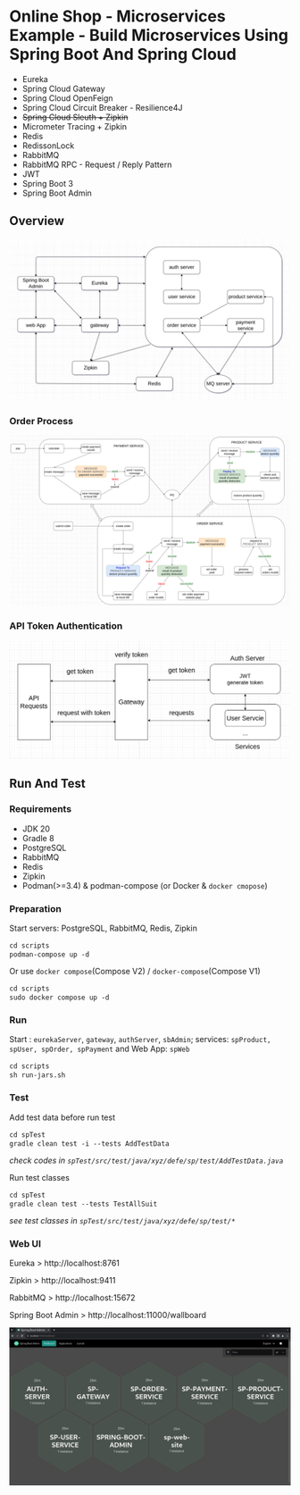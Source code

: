 # Online Shop - Microservices Example - Build Microservices Using Spring Boot And Spring Cloud

- Eureka
- Spring Cloud Gateway
- Spring Cloud OpenFeign
- Spring Cloud Circuit Breaker - Resilience4J
- ~~Spring Cloud Sleuth + Zipkin~~  
- Micrometer Tracing + Zipkin  
- Redis
- RedissonLock  
- RabbitMQ
- RabbitMQ RPC - Request / Reply Pattern
- JWT
- Spring Boot 3
- Spring Boot Admin

## Overview

![Overview](./images/sp-overview.png)  

### Order Process

![Order Process](./images/order-process.png)

### API Token Authentication

![API Token Authentication](./images/sp-token-authentication.png)

## Run And Test

### Requirements

- JDK 20
- Gradle 8
- PostgreSQL
- RabbitMQ
- Redis
- Zipkin
- Podman(>=3.4) & podman-compose (or Docker & `docker cmopose`)

### Preparation

Start servers: PostgreSQL, RabbitMQ, Redis, Zipkin

```shell
cd scripts
podman-compose up -d
```

Or use `docker compose`(Compose V2) / `docker-compose`(Compose V1)

```shell
cd scripts
sudo docker compose up -d
```

### Run

Start : `eurekaServer`, `gateway`, `authServer`, `sbAdmin`;  services: `spProduct, spUser, spOrder, spPayment` and Web App: `spWeb`

```shell
cd scripts
sh run-jars.sh
```

### Test

Add test data before run test

```shell
cd spTest
gradle clean test -i --tests AddTestData
```
*check codes  in `spTest/src/test/java/xyz/defe/sp/test/AddTestData.java`*    

Run test classes

```shell
cd spTest
gradle clean test --tests TestAllSuit
```
*see test classes in `spTest/src/test/java/xyz/defe/sp/test/*`*

### Web UI

Eureka > http://localhost:8761  

Zipkin > http://localhost:9411  

RabbitMQ > http://localhost:15672  

Spring Boot Admin > http://localhost:11000/wallboard  

![Spring Boot Admin Overview](./images/sbAdmin-overview.png)
